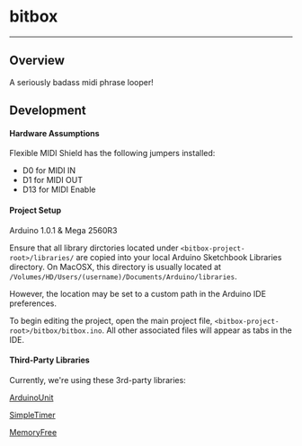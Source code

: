 # bitbox
---



## Overview

A seriously badass midi phrase looper!

## Development


#### Hardware Assumptions

Flexible MIDI Shield has the following jumpers installed:

* D0 for MIDI IN
* D1 for MIDI OUT
* D13 for MIDI Enable

#### Project Setup

Arduino 1.0.1 & Mega 2560R3

Ensure that all library dirctories located under `<bitbox-project-root>/libraries/` are copied into your local Arduino Sketchbook Libraries directory. On MacOSX, this directory is usually located at `/Volumes/HD/Users/(username)/Documents/Arduino/libraries`.

However, the location may be set to a custom path in the Arduino IDE preferences.

To begin editing the project, open the main project file, `<bitbox-project-root>/bitbox/bitbox.ino`. All other associated files will appear as tabs in the IDE.

#### Third-Party Libraries
Currently, we're using these 3rd-party libraries:

[ArduinoUnit](http://code.google.com/p/arduinounit/)

[SimpleTimer](http://arduino.cc/playground/Code/SimpleTimer)

[MemoryFree](http://arduino.cc/playground/Code/AvailableMemory)